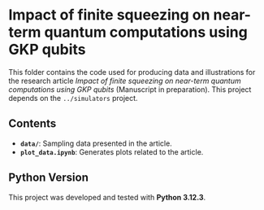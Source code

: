 # Impact of finite squeezing on near-term quantum computations using GKP qubits

This folder contains the code used for producing data and illustrations for the research article *Impact of finite squeezing on near-term quantum computations using GKP qubits* (Manuscript in preparation). This project depends on the `../simulators` project.

## Contents

- **`data/`**: Sampling data presented in the article.
- **`plot_data.ipynb`**: Generates plots related to the article.

## Python Version

This project was developed and tested with **Python 3.12.3**. 